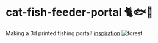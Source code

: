 # cat-fish-feeder-portal 🐈🐟🫧
Making a 3d printed fishing portal! [inspiration](https://fishportals.com/collections/fish-portals)
![forest](images/isometricview.jpg)
